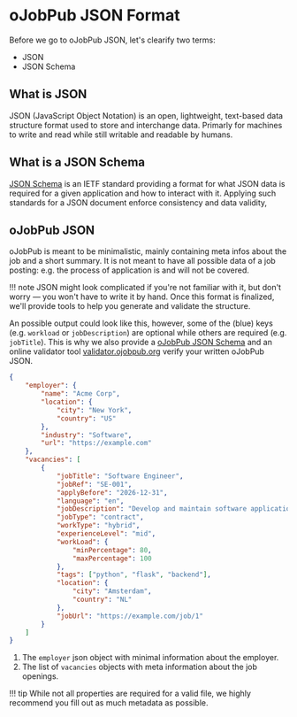 # oJobPub JSON Format

Before we go to oJobPub JSON, let's clearify two terms:

- JSON
- JSON Schema

## What is JSON

JSON (JavaScript Object Notation) is an open, lightweight, text-based data structure format used to store and interchange data. Primarly for machines to write and read while still writable and readable by humans. 

## What is a JSON Schema

[JSON Schema](https://json-schema.org) is an IETF standard providing a format for what JSON data is required for a given application and how to interact with it. Applying such standards for a JSON document enforce consistency and data validity,

## oJobPub JSON

oJobPub is meant to be minimalistic, mainly containing meta infos about the job and a short summary. It is not meant to have all possible data of a job posting: e.g. the process of application is and will not be covered.

!!! note
    JSON might look complicated if you're not familiar with it, but don't worry — you won't have to write it by hand. Once this format is finalized, we'll provide tools to help you generate and validate the structure.

An possible output could look like this, however, some of the (blue) keys (e.g. `workload` or `jobDescription`) are optional while others are required (e.g. `jobTitle`). This is why we also provide a [oJobPub JSON Schema](https://raw.githubusercontent.com/ojobpub/schema/refs/heads/main/v1/ojobpub.json) and an online validator tool [validator.ojobpub.org](https://validator.ojobpub.org) verify your written oJobPub JSON.

```json
{
    "employer": {
        "name": "Acme Corp",
        "location": {
            "city": "New York",
            "country": "US"
        },
        "industry": "Software",
        "url": "https://example.com"
    },
    "vacancies": [
        {
            "jobTitle": "Software Engineer",
            "jobRef": "SE-001",
            "applyBefore": "2026-12-31",
            "language": "en",
            "jobDescription": "Develop and maintain software applications.",
            "jobType": "contract",
            "workType": "hybrid",
            "experienceLevel": "mid",
            "workLoad": {
                "minPercentage": 80,
                "maxPercentage": 100
            },
            "tags": ["python", "flask", "backend"],
            "location": {
                "city": "Amsterdam",
                "country": "NL"
            },
            "jobUrl": "https://example.com/job/1"
        }
    ]
}
```

1. The `employer` json object with minimal information about the employer.
2. The list of `vacancies` objects with meta information about the job openings.

!!! tip 
    While not all properties are required for a valid file, we highly recommend you fill out as much metadata as possible.
